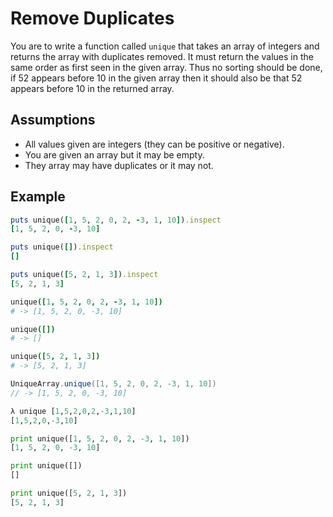 # Remove Duplicates

You are to write a function called `unique` that takes an array of integers and returns the array with duplicates removed. It must return the values in the same order as first seen in the given array. Thus no sorting should be done, if 52 appears before 10 in the given array then it should also be that 52 appears before 10 in the returned array.

## Assumptions

* All values given are integers (they can be positive or negative).
* You are given an array but it may be empty.
* They array may have duplicates or it may not.

## Example

```ruby
puts unique([1, 5, 2, 0, 2, -3, 1, 10]).inspect
[1, 5, 2, 0, -3, 10]

puts unique([]).inspect
[]

puts unique([5, 2, 1, 3]).inspect
[5, 2, 1, 3]
```
```coffeescript
unique([1, 5, 2, 0, 2, -3, 1, 10])
# -> [1, 5, 2, 0, -3, 10]

unique([])
# -> []

unique([5, 2, 1, 3])
# -> [5, 2, 1, 3]
```
```java
UniqueArray.unique([1, 5, 2, 0, 2, -3, 1, 10]) 
// -> [1, 5, 2, 0, -3, 10]
```
```haskell
λ unique [1,5,2,0,2,-3,1,10]
[1,5,2,0,-3,10]
```
```python
print unique([1, 5, 2, 0, 2, -3, 1, 10])
[1, 5, 2, 0, -3, 10]

print unique([])
[]

print unique([5, 2, 1, 3])
[5, 2, 1, 3]
```